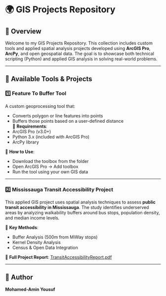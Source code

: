 # 🌍 GIS Projects Repository

## 📌 Overview
Welcome to my GIS Projects Repository. This collection includes custom tools and applied spatial analysis projects developed using **ArcGIS Pro**, **ArcPy**, and open geospatial data. The goal is to showcase both technical scripting (Python) and applied GIS analysis in solving real-world problems.

---

## 📂 Available Tools & Projects

### 1️⃣ Feature To Buffer Tool
A custom geoprocessing tool that:
- Converts polygon or line features into points
- Buffers those points based on a user-defined distance  
🔧 **Requirements**:
- ArcGIS Pro (v3.0+)
- Python 3.x (included with ArcGIS Pro)
- ArcPy library

🚀 **How to Use**:
- Download the toolbox from the folder
- Open ArcGIS Pro → Add toolbox
- Run the tool using your own GIS data

---

### 2️⃣ Mississauga Transit Accessibility Project
This applied GIS project uses spatial analysis techniques to assess **public transit accessibility in Mississauga**. The study identifies underserved areas by analyzing walkability buffers around bus stops, population density, and median income levels.

📍 **Key Methods**:
- Buffer Analysis (500m from MiWay stops)
- Kernel Density Analysis
- Census & Open Data Integration

📄 **Full Project Report**: [TransitAccessibilityReport.pdf](./TransitAccessibilityReport.pdf)


---

## 👤 Author
**Mohamed-Amin Yousuf**  


